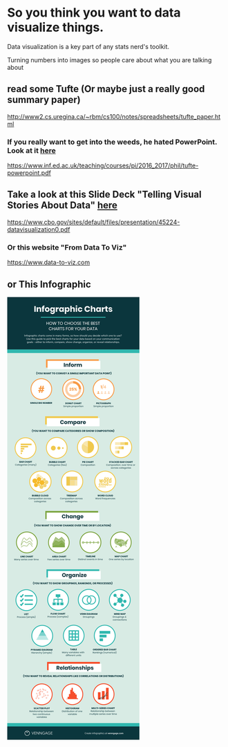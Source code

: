 # So you think you want to data visualize things. 

Data visualization is a key part of any stats nerd's toolkit. 

Turning numbers into images so people care about what you are talking about 

## read some Tufte (Or maybe just a really good summary paper) 

http://www2.cs.uregina.ca/~rbm/cs100/notes/spreadsheets/tufte_paper.html

### If you really want to get into the weeds, he hated PowerPoint. Look at it [here](https://github.com/alexaca79/introtoR/blob/master/tufte-powerpoint.pdf)

https://www.inf.ed.ac.uk/teaching/courses/pi/2016_2017/phil/tufte-powerpoint.pdf 

## Take a look at this Slide Deck "Telling Visual Stories About Data" [here](https://github.com/alexaca79/introtoR/blob/master/45224-datavisualization0.pdf)

https://www.cbo.gov/sites/default/files/presentation/45224-datavisualization0.pdf 

### Or this website "From Data To Viz"  

https://www.data-to-viz.com

## or This Infographic  

![alt text](https://github.com/alexaca79/introtoR/blob/master/charts-infographic-min.png?raw=true "Infographic")



